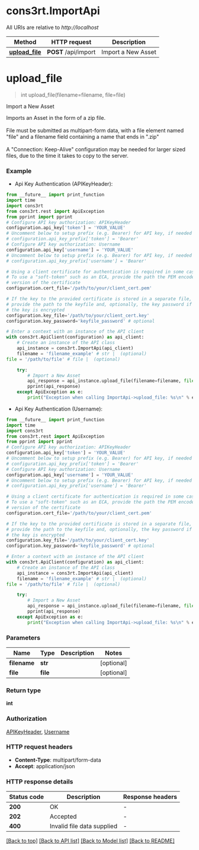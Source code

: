 # cons3rt.ImportApi

All URIs are relative to *http://localhost*

Method | HTTP request | Description
------------- | ------------- | -------------
[**upload_file**](ImportApi.md#upload_file) | **POST** /api/import | Import a New Asset


# **upload_file**
> int upload_file(filename=filename, file=file)

Import a New Asset

Imports an Asset in the form of a zip file.<br> <br> File must be submitted as multipart-form data, with a file element named \"file\" and a filename field containing a name that ends in \".zip\" <br> <br> A \"Connection: Keep-Alive\" configuration may be needed for larger sized files, due to the time it takes to copy to the server.

### Example

* Api Key Authentication (APIKeyHeader):
```python
from __future__ import print_function
import time
import cons3rt
from cons3rt.rest import ApiException
from pprint import pprint
# Configure API key authorization: APIKeyHeader
configuration.api_key['token'] = 'YOUR_VALUE'
# Uncomment below to setup prefix (e.g. Bearer) for API key, if needed
# configuration.api_key_prefix['token'] = 'Bearer'
# Configure API key authorization: Username
configuration.api_key['username'] = 'YOUR_VALUE'
# Uncomment below to setup prefix (e.g. Bearer) for API key, if needed
# configuration.api_key_prefix['username'] = 'Bearer'

# Using a client certificate for authentication is required in some cases.
# To use a "soft-token" such as an ECA, provide the path the PEM encoded
# version of the certificate
configuration.cert_file='/path/to/your/client_cert.pem'

# If the key to the provided certificate is stored in a separate file,
# provide the path to the keyfile and, optionally, the key password if
# the key is encrypted
configuration.key_file='/path/to/your/client_cert.key'
configuration.key_password='keyfile_password' # optional

# Enter a context with an instance of the API client
with cons3rt.ApiClient(configuration) as api_client:
    # Create an instance of the API class
    api_instance = cons3rt.ImportApi(api_client)
    filename = 'filename_example' # str |  (optional)
file = '/path/to/file' # file |  (optional)

    try:
        # Import a New Asset
        api_response = api_instance.upload_file(filename=filename, file=file)
        pprint(api_response)
    except ApiException as e:
        print("Exception when calling ImportApi->upload_file: %s\n" % e)
```

* Api Key Authentication (Username):
```python
from __future__ import print_function
import time
import cons3rt
from cons3rt.rest import ApiException
from pprint import pprint
# Configure API key authorization: APIKeyHeader
configuration.api_key['token'] = 'YOUR_VALUE'
# Uncomment below to setup prefix (e.g. Bearer) for API key, if needed
# configuration.api_key_prefix['token'] = 'Bearer'
# Configure API key authorization: Username
configuration.api_key['username'] = 'YOUR_VALUE'
# Uncomment below to setup prefix (e.g. Bearer) for API key, if needed
# configuration.api_key_prefix['username'] = 'Bearer'

# Using a client certificate for authentication is required in some cases.
# To use a "soft-token" such as an ECA, provide the path the PEM encoded
# version of the certificate
configuration.cert_file='/path/to/your/client_cert.pem'

# If the key to the provided certificate is stored in a separate file,
# provide the path to the keyfile and, optionally, the key password if
# the key is encrypted
configuration.key_file='/path/to/your/client_cert.key'
configuration.key_password='keyfile_password' # optional

# Enter a context with an instance of the API client
with cons3rt.ApiClient(configuration) as api_client:
    # Create an instance of the API class
    api_instance = cons3rt.ImportApi(api_client)
    filename = 'filename_example' # str |  (optional)
file = '/path/to/file' # file |  (optional)

    try:
        # Import a New Asset
        api_response = api_instance.upload_file(filename=filename, file=file)
        pprint(api_response)
    except ApiException as e:
        print("Exception when calling ImportApi->upload_file: %s\n" % e)
```

### Parameters

Name | Type | Description  | Notes
------------- | ------------- | ------------- | -------------
 **filename** | **str**|  | [optional] 
 **file** | **file**|  | [optional] 

### Return type

**int**

### Authorization

[APIKeyHeader](../README.md#APIKeyHeader), [Username](../README.md#Username)

### HTTP request headers

 - **Content-Type**: multipart/form-data
 - **Accept**: application/json

### HTTP response details
| Status code | Description | Response headers |
|-------------|-------------|------------------|
**200** | OK |  -  |
**202** | Accepted |  -  |
**400** | Invalid file data supplied |  -  |

[[Back to top]](#) [[Back to API list]](../README.md#documentation-for-api-endpoints) [[Back to Model list]](../README.md#documentation-for-models) [[Back to README]](../README.md)

